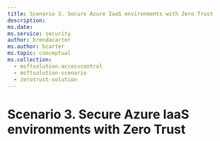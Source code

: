 ```yaml
---
title: Scenario 3. Secure Azure IaaS environments with Zero Trust
description:   
ms.date: 
ms.service: security
author: brendacarter
ms.author: bcarter
ms.topic: conceptual
ms.collection: 
  - msftsolution-accesscontrol
  - msftsolution-scenario
  - zerotrust-solution
---
```


# Scenario 3. Secure Azure IaaS environments with Zero Trust


